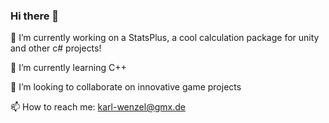 ### Hi there 👋

🔭 I’m currently working on a StatsPlus, a cool calculation package for unity and other c# projects!

🌱 I’m currently learning C++

👯 I’m looking to collaborate on innovative game projects

📫 How to reach me: karl-wenzel@gmx.de

<!--
**karl-wenzel/karl-wenzel** is a ✨ _special_ ✨ repository because its `README.md` (this file) appears on your GitHub profile.

Here are some ideas to get you started:

- 🔭 I’m currently working on ...
- 🌱 I’m currently learning ...
- 👯 I’m looking to collaborate on ...
- 🤔 I’m looking for help with ...
- 💬 Ask me about ...
- 📫 How to reach me: ...
- 😄 Pronouns: ...
- ⚡ Fun fact: ...
-->
